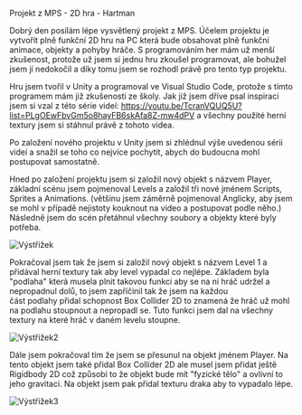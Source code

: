 Projekt z MPS - 2D hra - Hartman

Dobrý den posílám lépe vysvětlený projekt z MPS. Účelem projektu je vytvořit plně funkční 2D hru na PC která bude obsahovat plně funkční animace, objekty a pohyby hráče.
S programováním her mám už menší zkušenost, protože už jsem si jednu hru zkoušel programovat, ale bohužel jsem jí nedokočil a díky tomu jsem se rozhodl právě pro tento typ projektu.

Hru jsem tvořil v Unity a programoval ve Visual Studio Code, protože s tímto programem mám již zkušenosti ze školy.
Jak již jsem dříve psal inspiraci jsem si vzal z této série videí: https://youtu.be/TcranVQUQ5U?list=PLgOEwFbvGm5o8hayFB6skAfa8Z-mw4dPV a všechny použité herní textury jsem si stáhnul právě z tohoto videa.

Po založení nového projektu v Unity jsem si zhlédnul výše uvedenou sérii videí a snažil se toho co nejvíce pochytit, abych do budoucna mohl postupovat samostatně. 

Hned po založení projektu jsem si založil nový objekt s názvem Player, základní scénu jsem pojmenoval Levels a založil tři nové jménem Scripts, Sprites a Animations. (většinu jsem záměrně pojmenoval Anglicky, aby jsem se mohl v případě nejistoty kouknout na video a postupovat podle něho.)
Následně jsem do scén přetáhnul všechny soubory a objekty které byly potřeba.

![Výstřižek](https://github.com/hartmanjan1/Projekt-/assets/156115281/e3511117-7e10-40e9-896a-99c0bba4fb89)

Pokračoval jsem tak že jsem si založil nový objekt s názvem Level 1 a přidával herní textury tak aby level vypadal co nejlépe. Základem byla "podlaha" která musela plnit takovou funkci aby se na ní hráč udržel a nepropadnul dolů, to jsem zapříčinil tak že jsem na každou  
část podlahy přidal schopnost Box Collider 2D to znamená že hráč už mohl na podlahu stoupnout a nepropadl se. Tuto funkci jsem dal na všechny textury na které hráč v daném levelu stoupne.

![Výstřižek2](https://github.com/hartmanjan1/Projekt-/assets/156115281/b16f284a-afa1-43d0-abb5-7eea74a26153)

Dále jsem pokračoval tím že jsem se přesunul na objekt jménem Player. Na tento objekt jsem také přidal Box Collider 2D ale musel jsem přidat ještě Rigidbody 2D což způsobí to že objekt bude mít "fyzické tělo" a ovlivní to jeho gravitaci. Na objekt jsem pak přidal texturu draka aby to vypadalo lépe.

![Výstřižek3](https://github.com/hartmanjan1/Projekt-/assets/156115281/f54bf0ee-1e16-46a3-a35f-0a9b851af4a5)

